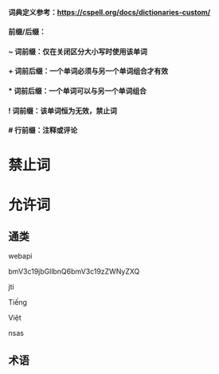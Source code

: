 #### ###########################################################
#### 词典定义参考：https://cspell.org/docs/dictionaries-custom/
#### 前缀/后缀：
####   ~ 词前缀：仅在关闭区分大小写时使用该单词
####   + 词前后缀：一个单词必须与另一个单词组合才有效
####  * 词前后缀：一个单词可以与另一个单词组合
####   ! 词前缀：该单词恒为无效，禁止词
####   # 行前缀：注释或评论
#### ###########################################################

# 禁止词


# 允许词
## 通类
webapi

bmV3c19jbGllbnQ6bmV3c19zZWNyZXQ

jti

Tiếng

Việt

nsas
## 术语
